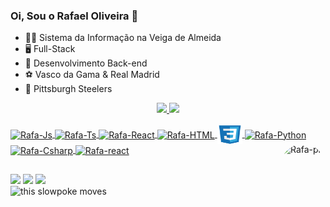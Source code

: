 ### Oi, Sou o Rafael Oliveira 👋

- 👨‍🎓 Sistema da Informação na Veiga de Almeida
- :desktop_computer:  Full-Stack
- 🌱 Desenvolvimento Back-end
- ⚽ Vasco da Gama & Real Madrid 
- 🏈 Pittsburgh Steelers

<div align="center">
  <a href="https://github.com/faeltwister">
  <img height="120em" src="https://github-readme-stats.vercel.app/api?username=faeltwister&show_icons=true&theme=shades-of-purple&include_all_commits=true&count_private=true"/>
  <img height="120em" src="https://github-readme-stats.vercel.app/api/top-langs/?username=faeltwister&layout=compact&langs_count=7&theme=shades-of-purple"/>
</div>
 <div style="display: inline_block"><br>
  <img align="center" alt="Rafa-Js" height="30" width="40" src="https://cdn.jsdelivr.net/gh/devicons/devicon/icons/python/python-original.svg">
  <img align="center" alt="Rafa-Ts" height="30" width="40" src="https://cdn.jsdelivr.net/gh/devicons/devicon/icons/django/django-plain.svg">
  <img align="center" alt="Rafa-React" height="30" width="40" src="https://cdn.jsdelivr.net/gh/devicons/devicon/icons/mysql/mysql-original.svg">
  <img align="center" alt="Rafa-HTML" height="30" width="40" src="https://cdn.jsdelivr.net/gh/devicons/devicon/icons/csharp/csharp-original.svg">
  <img align="center" alt="Rafa-CSS" height="30" width="40" src="https://raw.githubusercontent.com/devicons/devicon/master/icons/css3/css3-original.svg">
  <img align="center" alt="Rafa-Python" height="30" width="40" src="https://cdn.jsdelivr.net/gh/devicons/devicon/icons/html5/html5-original.svg">
  <img align="center" alt="Rafa-Csharp" height="30" width="40" src="https://cdn.jsdelivr.net/gh/devicons/devicon/icons/javascript/javascript-original.svg">
  <img align="center" alt="Rafa-react" height="30" width="40" src="https://avatars.githubusercontent.com/u/6412038?v=4">
  <img align="right" alt="Rafa-pic" height="150" style="border-radius:50px;" src="https://media.discordapp.net/attachments/978815807343718412/978816034213625876/263035_OPmLVPUY_1.png">
</div> 
  
 ##
 
<div> 
  <a href="https://www.youtube.com/channel/UCiyE-c6lBF2fNv8hcC3BOdA" target="_blank"><img src="https://img.shields.io/badge/YouTube-FF0000?style=for-the-badge&logo=youtube&logoColor=white" target="_blank"></a> 
  <a href = "mailto:faeltwister@gmail.com"><img src="https://img.shields.io/badge/-Gmail-%23333?style=for-the-badge&logo=gmail&logoColor=white" target="_blank"></a>
  <a href="https://www.linkedin.com/in/faeltwister" target="_blank"><img src="https://img.shields.io/badge/-LinkedIn-%230077B5?style=for-the-badge&logo=linkedin&logoColor=white" target="_blank"></a> 
 
</div>
  
<div> 
 <img src="https://media.discordapp.net/attachments/978815807343718412/978825013010522142/original.gif" alt="this slowpoke moves"  width="250" alt="404 image"/>
  
</div>
